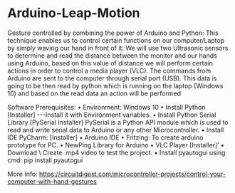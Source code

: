 # Arduino-Leap-Motion
Gesture controlled by combining the power of Arduino and Python: This technique enables us to control certain functions on our computer/Laptop by simply waving our hand in front of it. We will use two Ultrasonic sensors to determine and read the distance between the monitor and our hands using Arduino, based on this value of distance we will perform certain actions in order to control a media player (VLC). The commands from Arduino are sent to the computer through serial port (USB). This data is going to be then read by python which is running on the laptop (Windows 10) and based on the read data an action will be performed

Software Prerequisites:
•	Environment: Windows 10
•	Install Python [Installer] ---Install it with Environment variables.
•	Install Python Serial Library [PySerial Installer] PySerial is a Python API module which is used to read and write serial data to Arduino or any other Microcontroller.
•	Install IDE PyCharm: [Installer]
•	Arduino IDE
•	Fritzing: To create arduino prototype for PC.
•	NewPing Library for Arduino
•	VLC Player [Installer]’
•	Download \ Create .mp4 video to test the project.
•	Install pyautogui using cmd: pip install pyautogui

More Info: https://circuitdigest.com/microcontroller-projects/control-your-computer-with-hand-gestures
